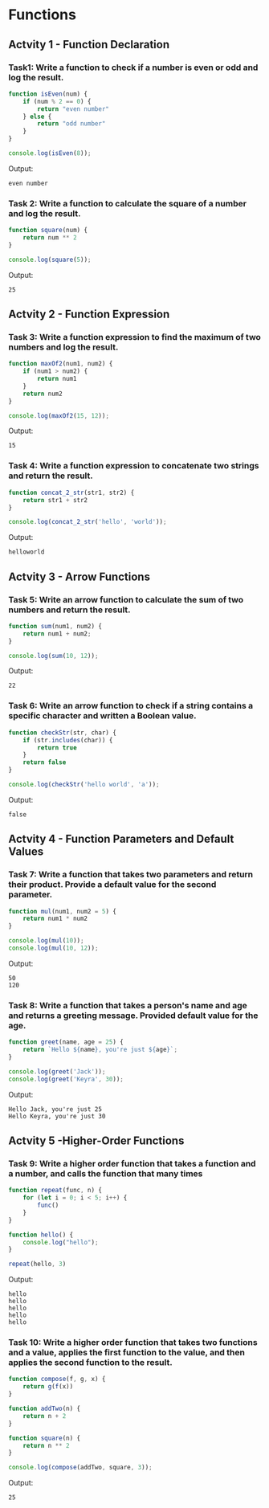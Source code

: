 # Functions

## Actvity 1 - Function Declaration

### Task1: Write a function to check if a number is even or odd and log the result.

```javascript
function isEven(num) {
    if (num % 2 == 0) {
        return "even number"
    } else {
        return "odd number"
    }
}

console.log(isEven(8));
```

Output: 
```
even number
```

### Task 2: Write a function to calculate the square of a number and log the result.

```javascript
function square(num) {
    return num ** 2
}

console.log(square(5));
```

Output: 
```
25
```

## Actvity 2 - Function Expression

### Task 3: Write a function expression to find the maximum of two numbers and log the result.

```javascript
function maxOf2(num1, num2) {
    if (num1 > num2) {
        return num1
    }
    return num2
}

console.log(maxOf2(15, 12));
```

Output: 
```
15
```

### Task 4: Write a function expression to concatenate two strings and return the result.
 
```javascript
function concat_2_str(str1, str2) {
    return str1 + str2 
}

console.log(concat_2_str('hello', 'world'));
```

Output: 
```
helloworld
```

## Actvity 3 - Arrow Functions

### Task 5: Write an arrow function to calculate the sum of two numbers and return the result.

```javascript
function sum(num1, num2) {
    return num1 + num2;
}

console.log(sum(10, 12));
```

Output: 
```
22
```

### Task 6: Write an arrow function to check if a string contains a specific character and written a Boolean value.

```javascript
function checkStr(str, char) {
    if (str.includes(char)) {
        return true
    }
    return false
}

console.log(checkStr('hello world', 'a'));
```

Output: 
```
false
```

## Actvity 4 - Function Parameters and Default Values

### Task 7: Write a function that takes two parameters and return their product. Provide a default value for the second parameter.

```javascript
function mul(num1, num2 = 5) {
    return num1 * num2
}

console.log(mul(10));
console.log(mul(10, 12));
```

Output: 
```
50
120
```

### Task 8: Write a function that takes a person's name and age and returns a greeting message. Provided default value for the age.

```javascript
function greet(name, age = 25) {
    return `Hello ${name}, you're just ${age}`;
}

console.log(greet('Jack'));
console.log(greet('Keyra', 30));
```

Output: 
```
Hello Jack, you're just 25
Hello Keyra, you're just 30
```

## Actvity 5 -Higher-Order Functions

### Task 9: Write a higher order function that takes a function and a number, and calls the function that many times

```javascript
function repeat(func, n) {
    for (let i = 0; i < 5; i++) {
        func()
    }
}

function hello() {
    console.log("hello");
}

repeat(hello, 3)
```

Output: 
```
hello
hello
hello
hello
hello
```

### Task 10: Write a higher order function that takes two functions and a value, applies the first function to the value, and then applies the second function to the result.

```javascript
function compose(f, g, x) {
    return g(f(x))
}

function addTwo(n) {
    return n + 2
}

function square(n) {
    return n ** 2
}

console.log(compose(addTwo, square, 3));
```

Output: 
```
25
```
